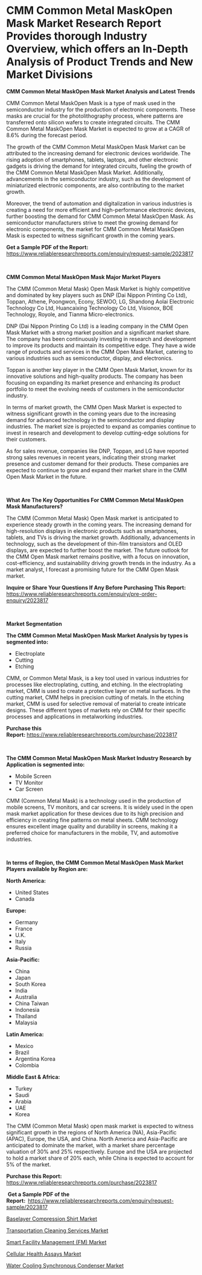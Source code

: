 <p><h1>CMM Common Metal MaskOpen Mask Market Research Report Provides thorough Industry Overview, which offers an In-Depth Analysis of Product Trends and New Market Divisions</h1></p><p><strong>CMM Common Metal MaskOpen Mask Market Analysis and Latest Trends</strong></p>
<p><p>CMM Common Metal MaskOpen Mask is a type of mask used in the semiconductor industry for the production of electronic components. These masks are crucial for the photolithography process, where patterns are transferred onto silicon wafers to create integrated circuits. The CMM Common Metal MaskOpen Mask Market is expected to grow at a CAGR of 8.6% during the forecast period.</p><p>The growth of the CMM Common Metal MaskOpen Mask Market can be attributed to the increasing demand for electronic devices worldwide. The rising adoption of smartphones, tablets, laptops, and other electronic gadgets is driving the demand for integrated circuits, fueling the growth of the CMM Common Metal MaskOpen Mask Market. Additionally, advancements in the semiconductor industry, such as the development of miniaturized electronic components, are also contributing to the market growth.</p><p>Moreover, the trend of automation and digitalization in various industries is creating a need for more efficient and high-performance electronic devices, further boosting the demand for CMM Common Metal MaskOpen Mask. As semiconductor manufacturers strive to meet the growing demand for electronic components, the market for CMM Common Metal MaskOpen Mask is expected to witness significant growth in the coming years.</p></p>
<p><strong>Get a Sample PDF of the Report:&nbsp;</strong> <a href="https://www.reliableresearchreports.com/enquiry/request-sample/2023817">https://www.reliableresearchreports.com/enquiry/request-sample/2023817</a></p>
<p>&nbsp;</p>
<p><strong>CMM Common Metal MaskOpen Mask Major Market Players</strong></p>
<p><p>The CMM (Common Metal Mask) Open Mask Market is highly competitive and dominated by key players such as DNP (Dai Nippon Printing Co Ltd), Toppan, Athene, Poongwon, Econy, SEWOO, LG, Shandong Aolai Electronic Technology Co Ltd, Huancaixing Technology Co Ltd, Visionox, BOE Technology, Royole, and Tianma Micro-electronics.</p><p>DNP (Dai Nippon Printing Co Ltd) is a leading company in the CMM Open Mask Market with a strong market position and a significant market share. The company has been continuously investing in research and development to improve its products and maintain its competitive edge. They have a wide range of products and services in the CMM Open Mask Market, catering to various industries such as semiconductor, display, and electronics.</p><p>Toppan is another key player in the CMM Open Mask Market, known for its innovative solutions and high-quality products. The company has been focusing on expanding its market presence and enhancing its product portfolio to meet the evolving needs of customers in the semiconductor industry.</p><p>In terms of market growth, the CMM Open Mask Market is expected to witness significant growth in the coming years due to the increasing demand for advanced technology in the semiconductor and display industries. The market size is projected to expand as companies continue to invest in research and development to develop cutting-edge solutions for their customers.</p><p>As for sales revenue, companies like DNP, Toppan, and LG have reported strong sales revenues in recent years, indicating their strong market presence and customer demand for their products. These companies are expected to continue to grow and expand their market share in the CMM Open Mask Market in the future.</p></p>
<p>&nbsp;</p>
<p><strong>What Are The Key Opportunities For CMM Common Metal MaskOpen Mask Manufacturers?</strong></p>
<p><p>The CMM (Common Metal Mask) Open Mask market is anticipated to experience steady growth in the coming years. The increasing demand for high-resolution displays in electronic products such as smartphones, tablets, and TVs is driving the market growth. Additionally, advancements in technology, such as the development of thin-film transistors and OLED displays, are expected to further boost the market. The future outlook for the CMM Open Mask market remains positive, with a focus on innovation, cost-efficiency, and sustainability driving growth trends in the industry. As a market analyst, I forecast a promising future for the CMM Open Mask market.</p></p>
<p><strong>Inquire or Share Your Questions If Any Before Purchasing This Report:</strong> <a href="https://www.reliableresearchreports.com/enquiry/pre-order-enquiry/2023817">https://www.reliableresearchreports.com/enquiry/pre-order-enquiry/2023817</a></p>
<p>&nbsp;</p>
<p><strong>Market Segmentation</strong></p>
<p><strong>The CMM Common Metal MaskOpen Mask Market Analysis by types is segmented into:</strong></p>
<p><ul><li>Electroplate</li><li>Cutting</li><li>Etching</li></ul></p>
<p><p>CMM, or Common Metal Mask, is a key tool used in various industries for processes like electroplating, cutting, and etching. In the electroplating market, CMM is used to create a protective layer on metal surfaces. In the cutting market, CMM helps in precision cutting of metals. In the etching market, CMM is used for selective removal of material to create intricate designs. These different types of markets rely on CMM for their specific processes and applications in metalworking industries.</p></p>
<p><strong>Purchase this Report:&nbsp;</strong><a href="https://www.reliableresearchreports.com/purchase/2023817">https://www.reliableresearchreports.com/purchase/2023817</a></p>
<p>&nbsp;</p>
<p><strong>The CMM Common Metal MaskOpen Mask Market Industry Research by Application is segmented into:</strong></p>
<p><ul><li>Mobile Screen</li><li>TV Monitor</li><li>Car Screen</li></ul></p>
<p><p>CMM (Common Metal Mask) is a technology used in the production of mobile screens, TV monitors, and car screens. It is widely used in the open mask market application for these devices due to its high precision and efficiency in creating fine patterns on metal sheets. CMM technology ensures excellent image quality and durability in screens, making it a preferred choice for manufacturers in the mobile, TV, and automotive industries.</p></p>
<p>&nbsp;</p>
<p><strong>In terms of Region, the CMM Common Metal MaskOpen Mask Market Players available by Region are:</strong></p>
<p>
    <p> <strong> North America: </strong>
        <ul>
            <li>United States</li>
            <li>Canada</li>
        </ul>
        </p> 
    <p> <strong> Europe: </strong>
        <ul>
            <li>Germany</li>
            <li>France</li>
            <li>U.K.</li>
            <li>Italy</li>
            <li>Russia</li>
        </ul>
        </p> 
    <p> <strong> Asia-Pacific: </strong>
        <ul>
            <li>China</li>
            <li>Japan</li>
            <li>South Korea</li>
            <li>India</li>
            <li>Australia</li>
            <li>China Taiwan</li>
            <li>Indonesia</li>
            <li>Thailand</li>
            <li>Malaysia</li>
        </ul>
        </p> 
    <p> <strong> Latin America: </strong>
        <ul>
            <li>Mexico</li>
            <li>Brazil</li>
            <li>Argentina Korea</li>
            <li>Colombia</li>
        </ul>
        </p> 
    <p> <strong> Middle East & Africa: </strong>
        <ul>
            <li>Turkey</li>
            <li>Saudi</li>
            <li>Arabia</li>
            <li>UAE</li>
            <li>Korea</li>
        </ul>
    </p>
    </p>
<p><p>The CMM (Common Metal Mask) open mask market is expected to witness significant growth in the regions of North America (NA), Asia-Pacific (APAC), Europe, the USA, and China. North America and Asia-Pacific are anticipated to dominate the market, with a market share percentage valuation of 30% and 25% respectively. Europe and the USA are projected to hold a market share of 20% each, while China is expected to account for 5% of the market.</p></p>
<p><strong>Purchase this Report: </strong><a href="https://www.reliableresearchreports.com/purchase/2023817">https://www.reliableresearchreports.com/purchase/2023817</a></p>
<p>&nbsp;<strong>Get a Sample PDF of the Report:&nbsp;&nbsp;</strong><a href="https://www.reliableresearchreports.com/enquiry/request-sample/2023817">https://www.reliableresearchreports.com/enquiry/request-sample/2023817</a></p>
<p><strong></strong></p>
<p><p><a href="https://view.publitas.com/reportprime-1/baselayer-compression-shirt-market-research-report-reveals-the-latest-trends-and-opportunities-of-this-market-for-period-from-2024-2031/">Baselayer Compression Shirt Market</a></p><p><a href="https://simplistic-meeting-7ee.notion.site/Transportation-Cleaning-Services-Market-Research-Report-The-Key-To-Successful-Business-Strategy-For-b450edbf226c4309af734240b6307d22">Transportation Cleaning Services Market</a></p><p><a href="https://skillful-vermicelli-b89.notion.site/Smart-Facility-Management-FM-Market-Size-Market-Share-and-Global-Market-Analysis-Report-2024-2-800e0d52cc47461ea91ac60ef5a3d9aa">Smart Facility Management (FM) Market</a></p><p><a href="https://eight-handstand-8fb.notion.site/Cellular-Health-Assays-Market-with-the-goal-of-estimating-the-market-size-and-future-growth-potentia-4d314eb705bc43bf970a6ba044cf8f45">Cellular Health Assays Market</a></p><p><a href="https://view.publitas.com/reportprime-1/water-cooling-synchronous-condenser-market-analysis-examines-its-scope-on-growth-opportunities-and-forecasted-trends-spanning-from-2024-to-2031/">Water Cooling Synchronous Condenser Market</a></p></p>